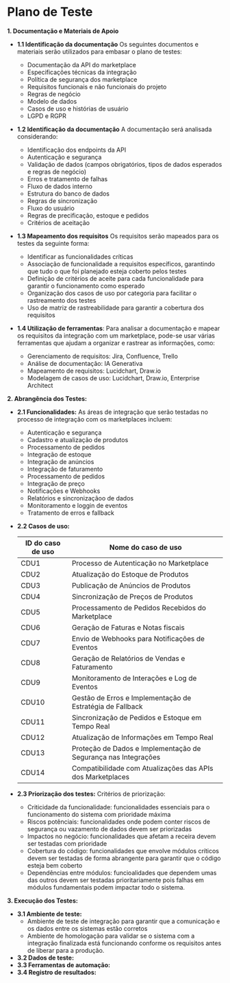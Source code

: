 # Plano de Teste

**1. Documentação e Materiais de Apoio**
  - **1.1 Identificação da documentação**
  Os seguintes documentos e materiais serão utilizados para embasar o plano de testes:
    - Documentação da API do marketplace
    - Especificações técnicas da integração
    - Política de segurança dos marketplace
    - Requisitos funcionais e não funcionais do projeto
    - Regras de negócio
    - Modelo de dados
    - Casos de uso e histórias de usuário
    - LGPD e RGPR


  - **1.2 Identificação da documentação**
  A documentação será analisada considerando:
    - Identificação dos endpoints da API 
    - Autenticação e segurança
    - Validação de dados (campos obrigatórios, tipos de dados esperados e regras de negócio)
    - Erros e tratamento de falhas
    - Fluxo de dados interno
    - Estrutura do banco de dados
    - Regras de sincronização
    - Fluxo do usuário
    - Regras de precificação, estoque e pedidos
    - Critérios de aceitação

    
  - **1.3 Mapeamento dos requisitos**
   Os requisitos serão mapeados para os testes da seguinte forma:
    - Identificar as funcionalidades críticas
    -  Associação de funcionalidade a requisitos específicos, garantindo que tudo o que foi planejado esteja coberto pelos testes
    -  Definição de critérios de aceite para cada funcionalidade para garantir o funcionamento como esperado
    - Organização dos casos de uso por categoria para facilitar o rastreamento dos testes
    - Uso de matriz de rastreabilidade para garantir a cobertura dos requisitos


  - **1.4 Utilização de ferramentas**: 
   Para analisar a documentação e mapear os requisitos da integração com um marketplace, pode-se usar várias ferramentas que ajudam a organizar e rastrear as informações, como:
    - Gerenciamento de requisitos: Jira, Confluence, Trello
    - Análise de documentação: IA Generativa
    - Mapeamento de requisitos: Lucidchart, Draw.io
    - Modelagem de casos de uso: Lucidchart, Draw.io, Enterprise Architect


**2. Abrangência dos Testes:**
  - **2.1 Funcionalidades:**
   As áreas de integração que serão testadas no processo de integração com os marketplaces incluem:
    - Autenticação e segurança
    - Cadastro e atualização de produtos
    - Processamento de pedidos
    - Integração de estoque
    - Integração de anúncios
    - Integração de faturamento
    - Processamento de pedidos
    - Integração de preço
    - Notificações e Webhooks
    - Relatórios e sincronizaçãoo de dados
    - Monitoramento e loggin de eventos
    - Tratamento de erros e fallback


  - **2.2 Casos de uso:**

    ID do caso de uso      | Nome do caso de uso
    -----------------------------|---------------------
    CDU1                   | Processo de Autenticação no Marketplace
    CDU2                   | Atualização do Estoque de Produtos
    CDU3                   | Publicação de Anúncios de Produtos
    CDU4                   | Sincronização de Preços de Produtos
    CDU5                   | Processamento de Pedidos Recebidos do Marketplace
    CDU6                   | Geração de Faturas e Notas fiscais
    CDU7                   | Envio de Webhooks para Notificações de Eventos
    CDU8                   | Geração de Relatórios de Vendas e Faturamento
    CDU9                   | Monitoramento de Interações e Log de Eventos
    CDU10                  | Gestão de Erros e Implementação de Estratégia de Fallback
    CDU11                  | Sincronização de Pedidos e Estoque em Tempo Real
    CDU12                  | Atualização de Informações em Tempo Real  
    CDU13                  | Proteção de Dados e Implementação de Segurança nas Integrações
    CDU14                  | Compatibilidade com Atualizações das APIs dos Marketplaces



  - **2.3 Priorização dos testes:**
  Critérios de priorização:
    - Criticidade da funcionalidade: funcionalidades essenciais para o funcionamento do sistema com prioridade máxima
    - Riscos potênciais: funcionalidades onde podem conter riscos de segurança ou vazamento de dados devem ser priorizadas
    - Impactos no negócio: funcionalidades que afetam a receira devem ser testadas com prioridade
    - Cobertura do código: funcionalidades que envolve  módulos críticos devem ser testadas de forma abrangente para garantir que o código esteja bem coberto
    - Dependências entre módulos: funcioalidades que dependem umas das outros devem ser testadas prioritariamente pois falhas em módulos fundamentais podem impactar todo o sistema.



**3. Execução dos Testes:**
  - **3.1 Ambiente de teste:**
    - Ambiente de teste de integração para garantir que a comunicação e os dados entre os sistemas estão corretos
    - Ambiente de homologação para validar se o sistema com a integração finalizada está funcionando conforme os requisitos antes de liberar para a produção.
  - **3.2 Dados de teste:**
  - **3.3 Ferramentas de automação:**
  - **3.4 Registro de resultados:**
